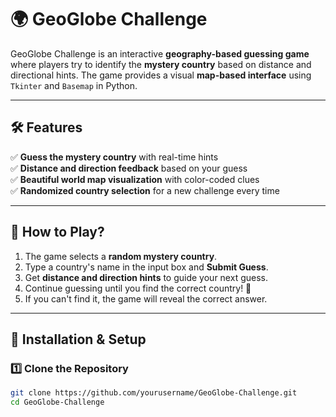 # 🌍 GeoGlobe Challenge

GeoGlobe Challenge is an interactive **geography-based guessing game** where players try to identify the **mystery country** based on distance and directional hints. The game provides a visual **map-based interface** using `Tkinter` and `Basemap` in Python.

---

## 🛠 Features
✅ **Guess the mystery country** with real-time hints  
✅ **Distance and direction feedback** based on your guess  
✅ **Beautiful world map visualization** with color-coded clues  
✅ **Randomized country selection** for a new challenge every time  

---

## 📌 How to Play?
1. The game selects a **random mystery country**.
2. Type a country's name in the input box and **Submit Guess**.
3. Get **distance and direction hints** to guide your next guess.
4. Continue guessing until you find the correct country! 🎯
5. If you can't find it, the game will reveal the correct answer.

---

## 🔧 Installation & Setup

### **1️⃣ Clone the Repository**
```sh
git clone https://github.com/yourusername/GeoGlobe-Challenge.git
cd GeoGlobe-Challenge
